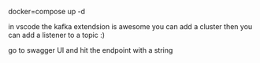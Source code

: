 docker=compose up -d

in vscode the kafka extendsion is awesome you can add a cluster then you can add a listener to a topic :) 

go to swagger UI and hit the endpoint with a string 